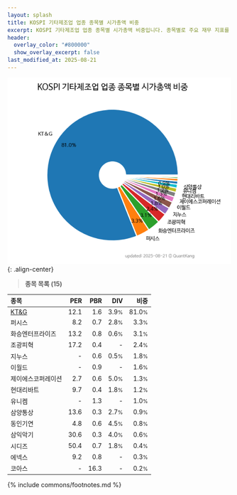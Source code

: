 ```yaml
---
layout: splash
title: KOSPI 기타제조업 업종 종목별 시가총액 비중
excerpt: KOSPI 기타제조업 업종 종목별 시가총액 비중입니다. 종목별로 주요 재무 지표를 함께 표시합니다.
header:
  overlay_color: "#800000"
  show_overlay_excerpt: false
last_modified_at: 2025-08-21
---
```



![KOSPI 기타제조업 업종 종목별 시가총액 비중](/stats/sector/images/kospi_업종_기타제조업_종목.png){: .align-center}


> **종목 목록 (15)**<a id="list"></a>

| **종목** | **PER** | **PBR** | **DIV** | **비중** |
| :------- | ------: | ------: | ------: | -------: |
| [KT&G](/033780/) | 12.1 | 1.6 | 3.9<small>%</small> | 81.0<small>%</small> |
| 퍼시스 | 8.2 | 0.7 | 2.8<small>%</small> | 3.3<small>%</small> |
| 화승엔터프라이즈 | 13.2 | 0.8 | 0.6<small>%</small> | 3.1<small>%</small> |
| 조광피혁 | 17.2 | 0.4 | - | 2.4<small>%</small> |
| 지누스 | - | 0.6 | 0.5<small>%</small> | 1.8<small>%</small> |
| 이월드 | - | 0.9 | - | 1.6<small>%</small> |
| 제이에스코퍼레이션 | 2.7 | 0.6 | 5.0<small>%</small> | 1.3<small>%</small> |
| 현대리바트 | 9.7 | 0.4 | 1.8<small>%</small> | 1.2<small>%</small> |
| 유니켐 | - | 1.3 | - | 1.0<small>%</small> |
| 삼양통상 | 13.6 | 0.3 | 2.7<small>%</small> | 0.9<small>%</small> |
| 동인기연 | 4.8 | 0.6 | 4.5<small>%</small> | 0.8<small>%</small> |
| 삼익악기 | 30.6 | 0.3 | 4.0<small>%</small> | 0.6<small>%</small> |
| 시디즈 | 50.4 | 0.7 | 1.8<small>%</small> | 0.4<small>%</small> |
| 에넥스 | 9.2 | 0.8 | - | 0.3<small>%</small> |
| 코아스 | - | 16.3 | - | 0.2<small>%</small> |

{% include commons/footnotes.md %}
